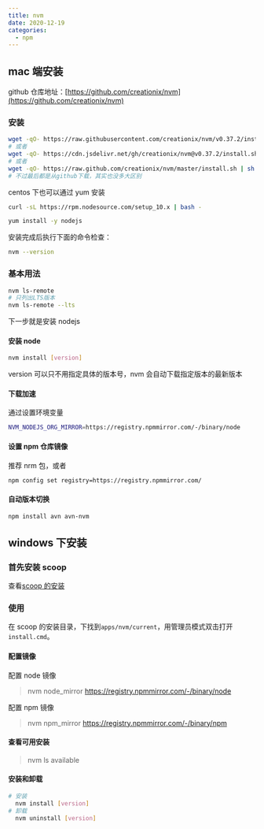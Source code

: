 ```yaml
---
title: nvm
date: 2020-12-19
categories:
  - npm
---
```


## mac 端安装

github 仓库地址：[https://github.com/creationix/nvm](https://github.com/creationix/nvm)

### 安装

```bash
wget -qO- https://raw.githubusercontent.com/creationix/nvm/v0.37.2/install.sh | bash
# 或者
wget -qO- https://cdn.jsdelivr.net/gh/creationix/nvm@v0.37.2/install.sh | bash
# 或者
wget -qO- https://raw.github.com/creationix/nvm/master/install.sh | sh
# 不过最后都是从github下载，其实也没多大区别
```

centos 下也可以通过 yum 安装

```bash
curl -sL https://rpm.nodesource.com/setup_10.x | bash -

yum install -y nodejs
```

安装完成后执行下面的命令检查：

```bash
nvm --version
```

<!-- more -->

### 基本用法

```bash
nvm ls-remote
# 只列出LTS版本
nvm ls-remote --lts
```

下一步就是安装 nodejs

#### 安装 node

```bash
nvm install [version]
```

version 可以只不用指定具体的版本号，nvm 会自动下载指定版本的最新版本

#### 下载加速

通过设置环境变量

```bash
NVM_NODEJS_ORG_MIRROR=https://registry.npmmirror.com/-/binary/node
```

#### 设置 npm 仓库镜像

推荐 nrm 包，或者

```bash
npm config set registry=https://registry.npmmirror.com/
```

#### 自动版本切换

```bash
npm install avn avn-nvm
```

## windows 下安装

### 首先安装 scoop

查看[scoop 的安装](/share/tools/windows包管理工具.html#scoop)

### 使用

在 scoop 的安装目录，下找到`apps/nvm/current`，用管理员模式双击打开`install.cmd`。

#### 配置镜像

配置 node 镜像

> nvm node_mirror https://registry.npmmirror.com/-/binary/node

配置 npm 镜像

> nvm npm_mirror https://registry.npmmirror.com/-/binary/npm

#### 查看可用安装

> nvm ls available

#### 安装和卸载

```bash
# 安装
  nvm install [version]
# 卸载
  nvm uninstall [version]
```

